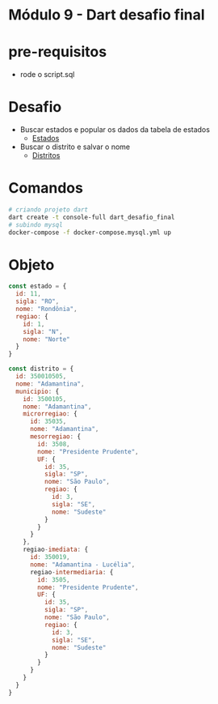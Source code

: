 # Módulo 9 - Dart desafio final
# pre-requisitos
- rode o script.sql

# Desafio
- Buscar estados e popular os dados da tabela de estados
  - [Estados](https://servicodados.ibge.gov.br/api/v1/localidades/estados)
- Buscar o distrito e salvar o nome
  - [Distritos](https://servicodados.ibge.gov.br/api/v1/localidades/estados/35/distritos)

# Comandos
```bash
# criando projeto dart
dart create -t console-full dart_desafio_final
# subindo mysql
docker-compose -f docker-compose.mysql.yml up
```

# Objeto
```javascript
const estado = {
  id: 11,
  sigla: "RO",
  nome: "Rondônia",
  regiao: {
    id: 1,
    sigla: "N",
    nome: "Norte"
  }
}
```
```javascript
const distrito = {
  id: 350010505,
  nome: "Adamantina",
  municipio: {
    id: 3500105,
    nome: "Adamantina",
    microrregiao: {
      id: 35035,
      nome: "Adamantina",
      mesorregiao: {
        id: 3508,
        nome: "Presidente Prudente",
        UF: {
          id: 35,
          sigla: "SP",
          nome: "São Paulo",
          regiao: {
            id: 3,
            sigla: "SE",
            nome: "Sudeste"
          }
        }
      }
    },
    regiao-imediata: {
      id: 350019,
      nome: "Adamantina - Lucélia",
      regiao-intermediaria: {
        id: 3505,
        nome: "Presidente Prudente",
        UF: {
          id: 35,
          sigla: "SP",
          nome: "São Paulo",
          regiao: {
            id: 3,
            sigla: "SE",
            nome: "Sudeste"
          }
        }
      }
    }
  }
}
```